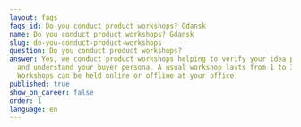 ```yaml
---
layout: faqs
faqs_id: Do you conduct product workshops? Gdansk
name: Do you conduct product workshops? Gdansk
slug: do-you-conduct-product-workshops
question: Do you conduct product workshops?
answer: Yes, we conduct product workshops helping to verify your idea potential
  and understand your buyer persona. A usual workshop lasts from 1 to 3 days.
  Workshops can be held online or offline at your office.
published: true
show_on_career: false
order: 1
language: en
---
```


